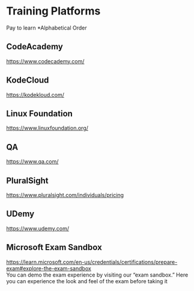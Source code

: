 # Training Platforms
Pay to learn
*Alphabetical Order

## CodeAcademy
https://www.codecademy.com/

## KodeCloud
https://kodekloud.com/

## Linux Foundation
https://www.linuxfoundation.org/

## QA
https://www.qa.com/

## PluralSight
https://www.pluralsight.com/individuals/pricing

## UDemy
https://www.udemy.com/

## Microsoft Exam Sandbox
https://learn.microsoft.com/en-us/credentials/certifications/prepare-exam#explore-the-exam-sandbox \
You can demo the exam experience by visiting our “exam sandbox.” Here you can experience the look and feel of the exam before taking it